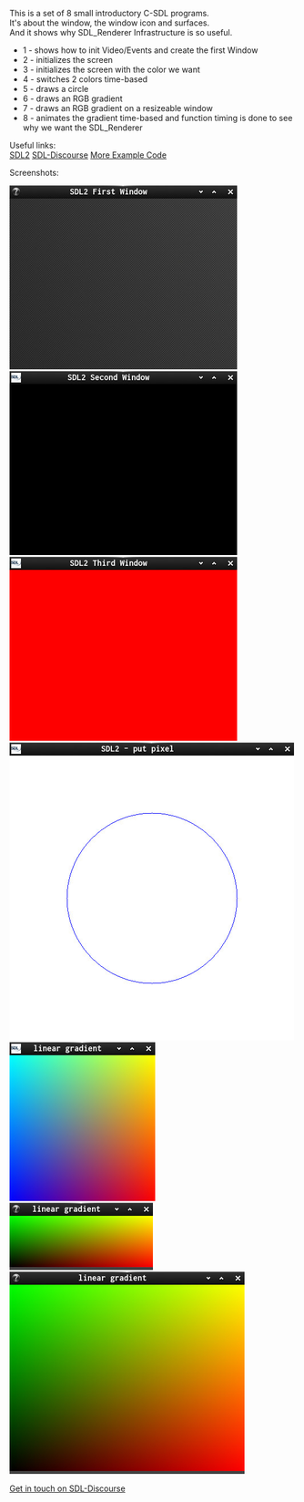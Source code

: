 This is a set of 8 small introductory C-SDL programs.  
It's about the window, the window icon and surfaces.  
And it shows why SDL_Renderer Infrastructure is so useful.  

* 1 - shows how to init Video/Events and create the first Window
* 2 - initializes the screen
* 3 - initializes the screen with the color we want
* 4 - switches 2 colors time-based
* 5 - draws a circle
* 6 - draws an RGB gradient
* 7 - draws an RGB gradient on a resizeable window
* 8 - animates the gradient time-based and function timing is done to see why we want the SDL_Renderer  

Useful links:  
[SDL2](https://www.libsdl.org/) [SDL-Discourse](https://discourse.libsdl.org) [More Example Code](https://gist.github.com/Acry/baa861b8e370c6eddbb18519c487d9d8)

Screenshots:  

![Screenshot](./screenshot0.png)  
![Screenshot](./screenshot1.png)  
![Screenshot](./screenshot2.png)  
![Screenshot](./screenshot3.png)  
![Screenshot](./screenshot4.png)  
![Screenshot](./screenshot5.png)  
![Screenshot](./screenshot6.png)  

[Get in touch on SDL-Discourse](https://discourse.libsdl.org/u/Acry/summary)
